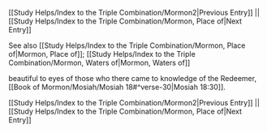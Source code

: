 [[Study Helps/Index to the Triple Combination/Mormon2|Previous Entry]]  ||  [[Study Helps/Index to the Triple Combination/Mormon, Place of|Next Entry]]

 See also [[Study Helps/Index to the Triple Combination/Mormon, Place of|Mormon, Place of]]; [[Study Helps/Index to the Triple Combination/Mormon, Waters of|Mormon, Waters of]]

 beautiful to eyes of those who there came to knowledge of the Redeemer, [[Book of Mormon/Mosiah/Mosiah 18#^verse-30|Mosiah 18:30]].

[[Study Helps/Index to the Triple Combination/Mormon2|Previous Entry]]  ||  [[Study Helps/Index to the Triple Combination/Mormon, Place of|Next Entry]]
